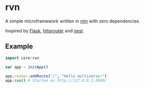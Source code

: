 # rvn

A simple microframework written in [nim](https://nim-lang.org/) with zero dependencies.

Inspired by [Flask](https://github.com/pallets/flask), [httprouter](https://github.com/julienschmidt/httprouter) and [nest](https://github.com/kedean/nest).


## Example

```nim
import core/rvn

var app = initApp()

app.router.addRoute("/", "Hello multiverse!")
app.run() # Started on http://127.0.0.1:3000/

```
